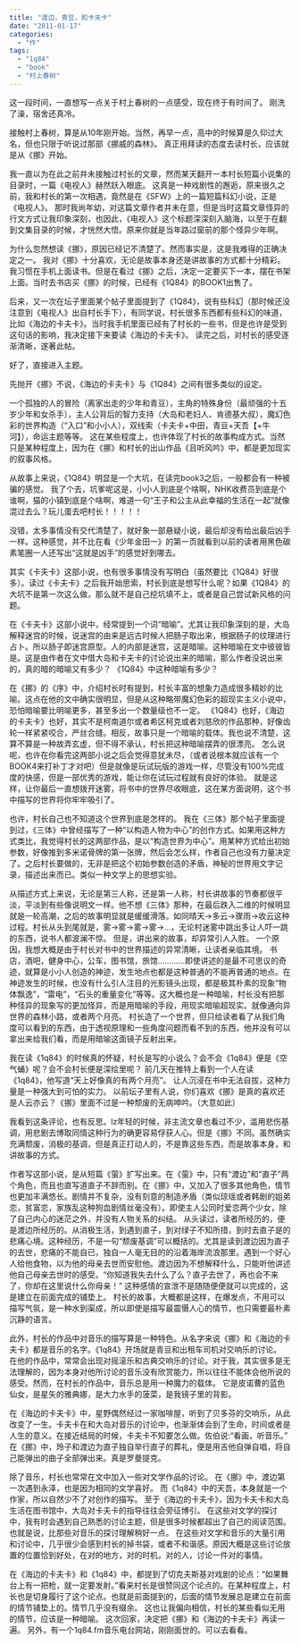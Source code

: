 ```yaml
---
title: "渡边，青豆，和卡夫卡"
date: "2011-01-17"
categories: 
  - "作"
tags: 
  - "1q84"
  - "book"
  - "村上春树"
---
```


这一段时间，一直想写一点关于村上春树的一点感受，现在终于有时间了。
刚洗了澡，宿舍还真冷。

接触村上春树，算是从10年刚开始。当然，再早一点，高中的时候算是久仰过大名，但也只限于听说过那部《挪威的森林》。 真正用拜读的态度去读村长，应该就是从《挪》开始。

我一直以为在此之前并未接触过村长的文章，然而某天翻开一本村长短篇小说集的目录时，一篇《电视人》赫然跃入眼底。 这真是一种戏剧性的邂逅，原来很久之前，我和村长的第一次相遇，竟然是在《SFW》上的一篇短篇科幻小说，正是《电视人》。 那时我尚年幼，对这篇文章作者并未在意，但是当时这篇文章怪异的行文方式让我印象深刻，也因此，《电视人》这个标题深深刻入脑海，以至于在翻到文集目录的时候，才恍然大悟。原来你就是当年路过窗前的那个怪异少年啊。 

为什么忽然想读《挪》，原因已经记不清楚了。然而事实是，这是我难得的正确决定之一。 我对《挪》十分喜欢，无论是故事本身还是讲故事的方式都十分精彩。我习惯在手机上面读书。但是在看过《挪》之后，决定一定要买下一本，摆在书架上面。当时去书店买《挪》的时候，已经有《1Q84》的BOOK1出售了。

后来，又一次在坛子里面某个帖子里面提到了《1Q84》，说有些科幻（那时候还没注意到《电视人》出自村长手下），有同学说，村长很多东西都有些科幻的味道，比如《海边的卡夫卡》。当时我手机里面已经有了村长的一些书，但是也许是受到这句话的影响，我决定接下来要读《海边的卡夫卡》。 读完之后，对村长的感受逐渐清晰，遂著此帖。 

好了，直接进入主题。

先抛开《挪》不说，《海边的卡夫卡》与《1Q84》之间有很多类似的设定。

一个孤独的人的冒险（离家出走的少年和青豆），主角的特殊身份（最顽强的十五岁少年和女杀手），主人公背后的智力支持（大岛和老妇人、肯德基大叔），魔幻色彩的世界构造（“入口”和小小人），双线索（卡夫卡+中田，青豆+天吾【+牛河】），命运主题等等。 这在某些程度上，也许体现了村长的故事构成方式。当然只是某种程度上，因为在《挪》和村长的出山作品《且听风吟》中，都是更加现实的叙事风格。 

从故事上来说，《1Q84》明显是一个大坑，在读完book3之后，一般都会有一种被骗的感觉。 我了个去，坑爹呢这是，小小人到底是个啥啊，NHK收费员到底是个谁啊，猫的小镇到底是个啥啊，难道一句“王子和公主从此幸福的生活在一起”就像混过去么？玩儿蛋去吧村长！！！！！ 

没错，太多事情没有交代清楚了，就好象一部悬疑小说，最后却没有给出最后凶手一样。这种感觉，并不比在看《少年金田一》的第一页就看到以前的读者用黑色碳素笔圈一人还写出“这就是凶手”的感觉好到哪去。 

其实《卡夫卡》这部小说，也有很多事情没有写明白（虽然要比《1Q84》好很多）。读过《卡夫卡》之后我开始思索，村长到底是想写什么呢？如果《1Q84》的大坑不是第一次这么做，那么就不是自己挖坑填不上，或者是自己尝试新风格的问题。 

在《卡夫卡》这部小说中，经常提到一个词“暗喻”。尤其让我印象深刻的是，大岛解释迷宫的时候，说迷宫的由来是远古时候人把肠子取出来，根据肠子的纹理进行占卜。所以肠子即迷宫原型。人的内部是迷宫，这是暗喻。这种暗喻在文中彼彼皆是。这是由作者在文中借大岛和卡夫卡的讨论说出来的暗喻，那么作者没说出来的，真的暗的暗喻又有多少？ 《1Q84》中这种暗喻有多少？

在《挪》的《序》中，介绍村长时有提到，村长丰富的想象力造成很多精妙的比喻。这点在他的文中确实很明显，但是从这种略带魔幻色彩的超现实主义小说中，恐怕暗喻要比明喻更多，甚至多出一个数量级也不一定。 《1Q84》也好，《海边的卡夫卡》也好，其实不是柯南道尔或者希区柯克或者刘慈欣的作品那种，好像齿轮一样紧紧咬合，严丝合缝。相反，故事只是一个暗喻的载体。我也说不清楚，这算不算是一种故弄玄虚，但不得不承认，村长把这种暗喻摆弄的很漂亮。 怎么说呢，也许在你看完这两部小说之后会觉得意犹未尽，（或者说根本就应该有一个BOOK4来打补丁才对吧）但是就像是玩试玩版的游戏一样，尽管没有100%完成度的快感，但是一部优秀的游戏，能让你在试玩过程就有良好的体验。 就是这样，让你最后一直想拨开迷雾，将书中的世界尽收眼底，这在某方面说明，这个书中描写的世界将你牢牢吸引了。 

也许，村长自己也不知道这个世界到底是怎样的。 我在《三体》那个帖子里面提到过，《三体》中曾经描写了一种“以构造人物为中心”的创作方式。如果用这种方式类比，我觉得村长的这两部作品，是以“构造世界为中心”。用某种方式给出初始参数，好像推到多米诺骨牌的第一张牌，然后会怎么样，作者自己也没有力量决定了。之后村长要做的，无非是把这个初始参数创造的矛盾，神秘的世界用文字记录，描述出来而已。类似一种文学上的思想实验。

从描述方式上来说，无论是第三人称，还是第一人称，村长讲故事的节奏都很平淡，平淡到有些像说明文一样。他不想《三体》那种，在最后跌入二维的时候明显就是一轮高潮，之后的故事明显就是缓缓滑落。如同晴天->多云->骤雨->收云这种过程。村长从头到尾就是，雾->雾->雾->雾->...，无论村迷雾中跳出多让人吓一跳的东西，说书人都波澜不惊。 但是，讲出来的故事，却异常引人入胜。 一个原因，我想大概是由于村长对书中的世界描述的异常清晰，让读者亲临其境。 书店，酒吧，健身中心，公车，图书馆，旅馆…………即使讲述的是最不可思议的奇迹，就算是小小人创造的神迹，发生地点也都是这种普通的不能再普通的地点。在神迹发生的时候，也没有什么引人注目的光影镜头出现，都是极其朴素的现象“物体飘逸”，“雷电”，“石头的重量变化”等等。这大概也是一种暗喻，村长没有把那种怪异的现象写的更加怪异，而是用暗喻的手段，用现实暗喻超现实。就像通向异世界的森林小路，或者两个月亮。 村长造了一个世界，但只给读者看了从我们角度可以看到的东西，由于透视原理和一些角度问题而看不到的东西，他并没有可以拿出来给我们看，而是用暗喻这面镜子反射出来。 

我在读《1q84》的时候真的怀疑，村长是写的小说么？会不会《1q84》便是《空气蛹》呢？会不会村长便是深绘里呢？ 前几天在推特上看到一个人在读《1q84》，他写道“天上好像真的有两个月亮”。 让人沉浸在书中无法自拔，这种力量是一种强大到可怕的实力。 以前坛子里有人说，你们喜欢《挪》是真的喜欢还是人云亦云？《挪》里面不过是一种颓废的无病呻吟。（大意如此）

我看到这条评论，也有反思。lz年轻的时候，非主流文章也看过不少，滥用悲伤基调，用悲剧去博取同情这种行为的确更容易俘获人心。但是《挪》不同。虽然确实充满颓废，消极的基调，但是真正打动人的，不是靠这些东西，而是故事本身，和讲故事的方式。 

作者写这部小说，是从短篇《萤》扩写出来。在《萤》中，只有“渡边”和“直子”两个角色，而且也直写道直子不辞而别。在《挪》中，又加入了很多其他角色，情节也更加丰满悠长。剧情并不复杂，没有刻意的制造矛盾（类似琼瑶或者韩剧的姐弟恋，贫富恋，家族乱这种狗血剧情丝毫没有）。即使主人公同时爱恋两个少女，除了自己内心的迷茫之外，并没有人物关系的纠结。 从头读过，读者所经历的，便是渡边所经历的。从消极生活，到遇到直子，到对绿子不知所措，到时去直子是的悲痛心境。这种经历，不是一句“颓废基调”可以概括的。尤其是读到渡边因为直子的去世，悲痛的不能自已，独自一人毫无目的的沿着海岸流浪那里。遇到一个好心人给他食物，以为他的母亲去世而安慰他。渡边因为不想解释什么，只能听他讲述他自己母亲去世时的感受。“你知道我失去什么了么？直子去世了，再也会不来了，你却在这里说什么你母亲！” 这种感情的宣泄不是随随便便就可以完成的，这是建立在前面完成的铺垫上。 村长的故事，大概都是这样，在爆发点，不用可以描写气氛，是一种水到渠成，所以即使是描写最震慑人心的情节，也只需要最朴素沉静的语言。 

此外，村长的作品中对音乐的描写算是一种特色。从名字来说《挪》和《海边的卡夫卡》都是音乐的名字。《1q84》开场就是青豆和出租车司机对交响乐的讨论。 在他的作品中，常常会出现对摇滚乐和古典交响乐的讨论。对于我，其实很多是无法理解的，因为本身对他所讨论的音乐没有欣赏能力，所以往往不能体会他所说的感受。然而，在村长的作品中，音乐总是用一种魔力的载体。 它是皮诺曹的蓝色仙女，是星矢的雅典娜，是大力水手的菠菜，是我镜子里的背影。 

在《海边的卡夫卡》中，星野偶然经过一家咖啡屋，听到了贝多芬的交响乐，从此改变了一生。卡夫卡在和大岛对音乐的讨论中，也渐渐体会到了生命，时间或者是人生的意义。在接近结局的时候，卡夫卡不知要怎么做。佐伯说:“看画，听音乐。” 在《挪》中，玲子和渡边为直子独自举行直子的葬礼，便是用吉他自弹自唱，将自己能弹出的曲子全部弹出来。真是罗曼提克。 

除了音乐，村长也常常在文中加入一些对文学作品的讨论。 在《挪》中，渡边第一次遇到永泽，也是因为相同的文学喜好。 而《1q84》中的天吾，本身就是一个作家，所以自然少不了对创作的描写。 至于《海边的卡夫卡》，因为卡夫卡和大岛生活在图书馆中，大岛对卡夫卡的指导往往会旁征博引。 在这些对文学的探讨中，我有时会遇到自己熟悉的讨论主题，但是很多时候都超出了自己的阅读范围。也就是说，比那些对音乐的探讨理解稍好一点。 在这些对文学和音乐的大量引用和讨论中，几乎很少会感到村长的掉书袋，或者不和谐感。原因大概是这些讨论放置的位置恰到好处，在对的地方，对的时机，对的人，讨论一件对的事情。

在《海边的卡夫卡》和《1q84》中，都提到了切克夫斯基对戏剧的论点：“如果舞台上有一把枪，就一定要发射。”看来村长是很赞同这个论点的。在某种程度上，村长也是切身履行了这个论点。也就是前面提到的，后面的情节发展总是建立在前面的情节铺垫上的。情节几乎没有缀余。 这也让我偏向相信，村长的某些看似无用的情节，应该是一种暗喻。 这次回家，决定把《挪》和《海边的卡夫卡》再读一遍。 另外，有一个1q84.fm音乐电台网站，刚刚面世的。可以去看看。
